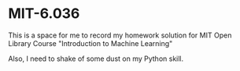 # MIT-6.036

This is a space for me to record my homework solution for MIT Open Library Course "Introduction to Machine Learning"

Also, I need to shake of some dust on my Python skill.
